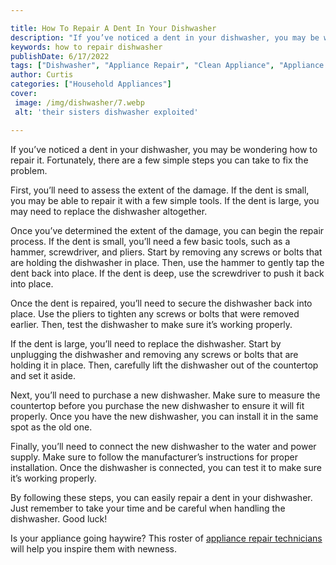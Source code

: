 ```yaml
---

title: How To Repair A Dent In Your Dishwasher
description: "If you’ve noticed a dent in your dishwasher, you may be wondering how to repair it. Fortunately, there are a few simple steps you ...learn more"
keywords: how to repair dishwasher
publishDate: 6/17/2022
tags: ["Dishwasher", "Appliance Repair", "Clean Appliance", "Appliance Guide"]
author: Curtis
categories: ["Household Appliances"]
cover: 
 image: /img/dishwasher/7.webp
 alt: 'their sisters dishwasher exploited'

---
```


If you’ve noticed a dent in your dishwasher, you may be wondering how to repair it. Fortunately, there are a few simple steps you can take to fix the problem.

First, you’ll need to assess the extent of the damage. If the dent is small, you may be able to repair it with a few simple tools. If the dent is large, you may need to replace the dishwasher altogether.

Once you’ve determined the extent of the damage, you can begin the repair process. If the dent is small, you’ll need a few basic tools, such as a hammer, screwdriver, and pliers. Start by removing any screws or bolts that are holding the dishwasher in place. Then, use the hammer to gently tap the dent back into place. If the dent is deep, use the screwdriver to push it back into place.

Once the dent is repaired, you’ll need to secure the dishwasher back into place. Use the pliers to tighten any screws or bolts that were removed earlier. Then, test the dishwasher to make sure it’s working properly.

If the dent is large, you’ll need to replace the dishwasher. Start by unplugging the dishwasher and removing any screws or bolts that are holding it in place. Then, carefully lift the dishwasher out of the countertop and set it aside.

Next, you’ll need to purchase a new dishwasher. Make sure to measure the countertop before you purchase the new dishwasher to ensure it will fit properly. Once you have the new dishwasher, you can install it in the same spot as the old one.

Finally, you’ll need to connect the new dishwasher to the water and power supply. Make sure to follow the manufacturer’s instructions for proper installation. Once the dishwasher is connected, you can test it to make sure it’s working properly.

By following these steps, you can easily repair a dent in your dishwasher. Just remember to take your time and be careful when handling the dishwasher. Good luck!

Is your appliance going haywire? This roster of <a href="/pages/appliance-repair-technicians/">appliance repair technicians</a> will help you inspire them with newness.